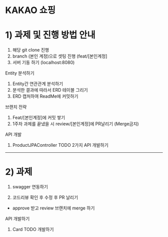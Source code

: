 # KAKAO 쇼핑


# 1) 과제 및 진행 방법 안내
1. 해당 git clone 진행 
2. branch (본인 계정)으로 셋팅 진행 (feat/[본인계정]
3. 서버 기동 하기 (localhost:8080) 

Entity 분석하기
1. Entity간 연관관계 분석하기
2. 분석한 결과에 따라서 ERD 테이블 그리기
3. ERD 캡처하여 ReadMe에 커밋하기

브랜치 전략
1. Feat/[본인계정]에 커밋 쌓기
2. 1주차 과제를 끝냈을 시 review/[본인계정]에 PR날리기 (Merge금지)

API 개발
1. ProductJPAController TODO 2가지 API 개발하기

----

# 2) 과제
1. swagger 연동하기

2. 코드리뷰 확인 후 수정 후 PR 날리기
- approve 받고 review 브랜치에 merge 하기

API 개발하기
1. Card TODO 개발하기
